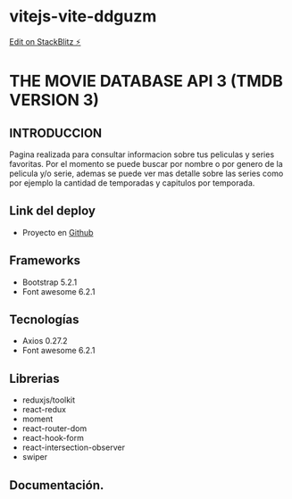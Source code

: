 # vitejs-vite-ddguzm

[Edit on StackBlitz ⚡️](https://stackblitz.com/edit/vitejs-vite-ddguzm)

# THE MOVIE DATABASE API 3 (TMDB VERSION 3)

## INTRODUCCION

Pagina realizada para consultar informacion sobre tus peliculas y series favoritas.
Por el momento se puede buscar por nombre o por genero de la pelicula y/o serie, ademas se puede ver mas detalle sobre las series como por ejemplo la cantidad de temporadas y capitulos por temporada.

## Link del deploy
- Proyecto en [Github](https://github.com/luisangeluis/TMDBReact "Proyecto en github")

## Frameworks
- Bootstrap 5.2.1
- Font awesome 6.2.1

## Tecnologías
- Axios 0.27.2
- Font awesome 6.2.1

## Librerias
- reduxjs/toolkit
- react-redux
- moment
- react-router-dom
- react-hook-form
- react-intersection-observer
- swiper

## Documentación.

